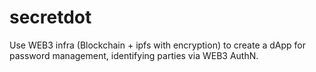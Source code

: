 # secretdot
Use WEB3 infra (Blockchain + ipfs with encryption) to create a dApp for password management, identifying parties via WEB3 AuthN.
